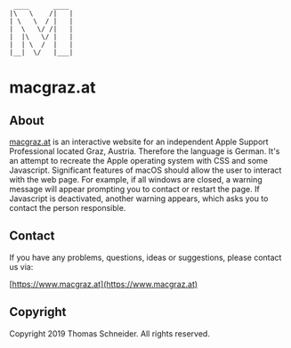      ____      ____ 
    |\   \    /|   |
    | \   \  / |   |
    |  \   \/ /|   |
    |  |\   \/ |   |
    |  | \  /  |   |
    |__|  \/   |___|


# macgraz.at


## About

[macgraz.at](https://www.macgraz.at) is an interactive website for an independent Apple Support Professional located Graz, Austria. Therefore the language is German. It's an attempt to recreate the Apple operating system with CSS and some Javascript. Significant features of macOS should allow the user to interact with the web page. For example, if all windows are closed, a warning message will appear prompting you to contact or restart the page. If Javascript is deactivated, another warning appears, which asks you to contact the person responsible.


## Contact

If you have any problems, questions, ideas or suggestions, please contact us via:
    
[https://www.macgraz.at](https://www.macgraz.at)


## Copyright

Copyright 2019 Thomas Schneider. All rights reserved.